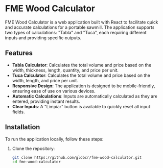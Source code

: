 # FME Wood Calculator

FME Wood Calculator is a web application built with React to facilitate quick and accurate calculations for a portable sawmill. The application supports two types of calculations: "Tabla" and "Tuca", each requiring different inputs and providing specific outputs.

## Features

- **Tabla Calculator**: Calculates the total volume and price based on the width, thickness, length, quantity, and price per unit.
- **Tuca Calculator**: Calculates the total volume and price based on the width, length, and price per unit.
- **Responsive Design**: The application is designed to be mobile-friendly, ensuring ease of use on various devices.
- **Automatic Calculations**: Inputs are automatically calculated as they are entered, providing instant results.
- **Clear Inputs**: A "Limpiar" button is available to quickly reset all input fields.

## Installation

To run the application locally, follow these steps:

1. Clone the repository:
   ```sh
   git clone https://github.com/globcr/fme-wood-calculator.git
   cd fme-wood-calculator